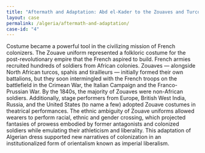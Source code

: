 ```yaml
---
title: "Aftermath and Adaptation: Abd el-Kader to the Zouaves and Turcos in Popular Print"
layout: case
permalink: /algeria/aftermath-and-adaptation/
case-id: "4"
---
```


Costume became a powerful tool in the civilizing
mission of French colonizers. The Zouave uniform
represented a folkloric costume for the
post-revolutionary empire that the French aspired to
build. French armies recruited hundreds of soldiers
from African colonies. Zouaves — alongside North
African turcos, spahis and tirailleurs — initially
formed their own battalions, but they soon
intermingled with the French troops on the battlefield
in the Crimean War, the Italian Campaign and the
Franco-Prussian War. By the 1840s, the majority of
Zouaves were non-African soldiers. Additionally, stage
performers from Europe, British West India, Russia,
and the United States (to name a few) adopted Zouave
costumes in theatrical performances. The ethnic
ambiguity of Zouave uniforms allowed wearers to
perform racial, ethnic and gender crossing, which
projected fantasies of prowess embodied by former
antagonists and colonized soldiers while emulating
their athleticism and liberality. This adaptation of
Algerian dress supported new narratives of
colonization in an institutionalized form of
orientalism known as imperial liberalism.
